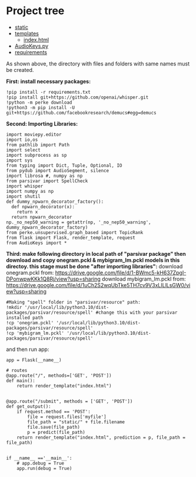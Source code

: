
# Project tree

 * [static](./static)
 * [templates](./templates)
   * [index.html](./templates/index.html)
 * [AudioKeys.py](./AudioKeys.py)
 * [requirements](./requirements)

As shown above, the directory with files and folders with same names must be created.

**First: install necessary packages:**
```
!pip install -r requirements.txt
!pip install git+https://github.com/openai/whisper.git
!python -m perke download
!python3 -m pip install -U git+https://github.com/facebookresearch/demucs#egg=demucs
```

**Second: Importing Libraries:**
```
import moviepy.editor
import io,os
from pathlib import Path
import select
import subprocess as sp
import sys
from typing import Dict, Tuple, Optional, IO
from pydub import AudioSegment, silence
import librosa #, numpy as np
from parsivar import SpellCheck
import whisper
import numpy as np
import shutil
def dummy_npwarn_decorator_factory():
  def npwarn_decorator(x):
    return x
  return npwarn_decorator
np._no_nep50_warning = getattr(np, '_no_nep50_warning', dummy_npwarn_decorator_factory)
from perke.unsupervised.graph_based import TopicRank
from flask import Flask, render_template, request
from AudioKeys import *
```

**Third: make following directory in local path of "parsivar package" then download and copy onegram.pckl & mybigram_lm.pckl models in this directoy. this stage must be done "after importing libraries":**
download onegram.pckl from:
https://drive.google.com/file/d/1-BWmc5-kH637ZpgI-DPonwpwKKk1Q8Rj/view?usp=sharing
download mybigram_lm.pckl from:
https://drive.google.com/file/d/1uCh2S2wqUbTke5TH7cv9V3xLILlLsGW0/view?usp=sharing

```
#Making "spell" folder in "parsivar/resource" path:
!mkdir '/usr/local/lib/python3.10/dist-packages/parsivar/resource/spell' #change this with your parsivar installed path
!cp 'onegram.pckl' '/usr/local/lib/python3.10/dist-packages/parsivar/resource/spell'
!cp 'mybigram_lm.pckl' '/usr/local/lib/python3.10/dist-packages/parsivar/resource/spell'
```
and then run app:
```
app = Flask(__name__)

# routes
@app.route("/", methods=['GET', 'POST'])
def main():
	return render_template("index.html")


@app.route("/submit", methods = ['GET', 'POST'])
def get_output():
	if request.method == 'POST':
		file = request.files['myfile']
		file_path = "static/" + file.filename	
		file.save(file_path)
		p = predict(file_path)
	return render_template("index.html", prediction = p, file_path = file_path)


if __name__ =='__main__':
	# app.debug = True
	app.run(debug = True)
```
